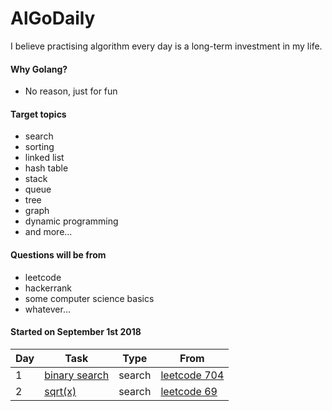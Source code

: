 AlGoDaily
===
I believe practising algorithm every day is a long-term investment in my life.

#### Why Golang?
- No reason, just for fun

#### Target topics
- search
- sorting
- linked list
- hash table
- stack
- queue
- tree
- graph
- dynamic programming
- and more...

#### Questions will be from
- leetcode
- hackerrank
- some computer science basics
- whatever...

#### Started on September 1st 2018

| Day  | Task | Type | From |
| --- | --- | --- | --- |
| 1 | [binary search](/leetcode/704-binary-search) | search | [leetcode 704](https://leetcode.com/problems/binary-search/description/) |
| 2 | [sqrt(x)](/leetcode/69-sqrt-x) | search | [leetcode 69](https://leetcode.com/problems/sqrtx/) |